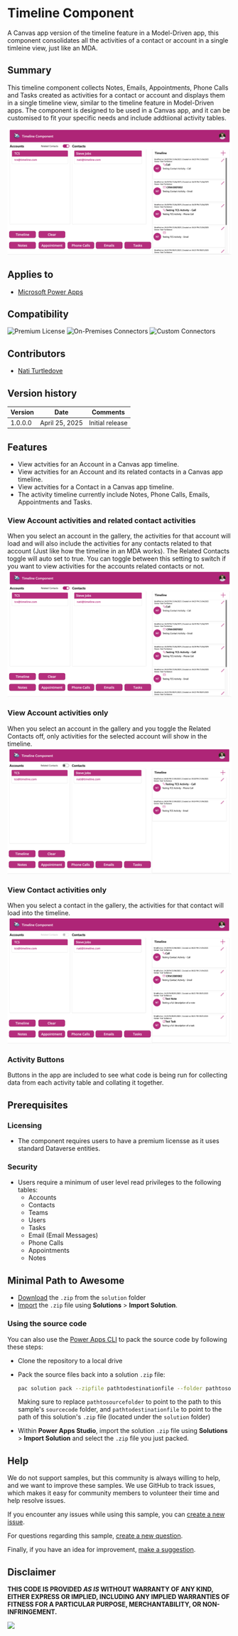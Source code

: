 # Timeline Component
A Canvas app version of the timeline feature in a Model-Driven app, this component consolidates all the activities of a contact or account in a single timleine view, just like an MDA.


## Summary
This timeline component collects Notes, Emails, Appointments, Phone Calls and Tasks created as activities for a contact or account and displays them in a single timeline view, similar to the timeline feature in Model-Driven apps. The component is designed to be used in a Canvas app, and it can be customised to fit your specific needs and include addtiional activity tables.

![Timeline Component](./assets/AccountTimelineRelated.png)

## Applies to
* [Microsoft Power Apps](https://docs.microsoft.com/power-apps)

## Compatibility

![Premium License](https://img.shields.io/badge/Premium%20License-Not%20Required-green.svg "Premium license required")
![On-Premises Connectors](https://img.shields.io/badge/On--Premises%20Connectors-No-green.svg "Does not use on-premise connectors")
![Custom Connectors](https://img.shields.io/badge/Custom%20Connectors-Not%20Required-green.svg "Does not use custom connectors")

## Contributors

* [Nati Turtledove](https://github.com/NatiTurts)

## Version history

Version|Date|Comments
-------|----|--------
1.0.0.0 | April 25, 2025 | Initial release

## Features
* View actvities for an Account in a Canvas app timeline.
* View actvities for an Account and its related contacts in a Canvas app timeline.
* View actvities for a Contact in a Canvas app timeline.
* The activity timeline currently include Notes, Phone Calls, Emails, Appointments and Tasks.


### View Account activities and related contact activities
When you select an account in the gallery, the activities for that account will load and will also include the activities for any contacts related to that account (Just like how the timeline in an MDA works). The Related Contacts toggle will auto set to true. You can toggle between this setting to switch if you want to view activities for the accounts related contacts or not.
![Account Timeline Related](./assets/AccountTimelineRelated.png)

### View Account activities only
When you select an account in the gallery and you toggle the Related Contacts off, only activities for the selected account will show in the timeline.
![Account Timeline Unrelated](./assets/AccountTimelineUnrelated.png)

### View Contact activities only
When you select a contact in the gallery, the activities for that contact will load into the timeline.
![Contact Timeline](./assets/ContactTimeline.png)

### Activity Buttons
Buttons in the app are included to see what code is being run for collecting data from each activity table and collating it together.


## Prerequisites
### Licensing
* The component requires users to have a premium licensse as it uses standard Dataverse entities.


### Security
* Users require a minimum of user level read privileges to the following tables:
  * Accounts
  * Contacts
  * Teams
  * Users
  * Tasks
  * Email (Email Messages)
  * Phone Calls
  * Appointments
  * Notes


## Minimal Path to Awesome

* [Download](./solution/timeline-component.zip) the `.zip` from the `solution` folder
* [Import](https://learn.microsoft.com/en-us/power-apps/maker/data-platform/import-update-export-solutions) the `.zip` file using **Solutions** > **Import Solution**.

### Using the source code

You can also use the [Power Apps CLI](https://docs.microsoft.com/powerapps/developer/data-platform/powerapps-cli) to pack the source code by following these steps:

* Clone the repository to a local drive
* Pack the source files back into a solution `.zip` file:

  ```bash
  pac solution pack --zipfile pathtodestinationfile --folder pathtosourcefolder --processCanvasApps
  ```

  Making sure to replace `pathtosourcefolder` to point to the path to this sample's `sourcecode` folder, and `pathtodestinationfile` to point to the path of this solution's `.zip` file (located under the `solution` folder)
* Within **Power Apps Studio**, import the solution `.zip` file using **Solutions** > **Import Solution** and select the `.zip` file you just packed.

## Help

We do not support samples, but this community is always willing to help, and we want to improve these samples. We use GitHub to track issues, which makes it easy for  community members to volunteer their time and help resolve issues.

If you encounter any issues while using this sample, you can [create a new issue](https://github.com/pnp/powerapps-samples/issues/new?assignees=&labels=Needs%3A+Triage+%3Amag%3A%2Ctype%3Abug-suspected&template=bug-report.yml&sample=timeline-component&authors=@NatiTurts&title=timeline-component%20-%20).

For questions regarding this sample, [create a new question](https://github.com/pnp/powerapps-samples/issues/new?assignees=&labels=Needs%3A+Triage+%3Amag%3A%2Ctype%3Abug-suspected&template=question.yml&sample=timeline-component&authors=@NatiTurts&title=timeline-component%20-%20).

Finally, if you have an idea for improvement, [make a suggestion](https://github.com/pnp/powerapps-samples/issues/new?assignees=&labels=Needs%3A+Triage+%3Amag%3A%2Ctype%3Abug-suspected&template=suggestion.yml&sample=timeline-component&authors=@NatiTurts&title=timeline-component%20-%20).

## Disclaimer

**THIS CODE IS PROVIDED *AS IS* WITHOUT WARRANTY OF ANY KIND, EITHER EXPRESS OR IMPLIED, INCLUDING ANY IMPLIED WARRANTIES OF FITNESS FOR A PARTICULAR PURPOSE, MERCHANTABILITY, OR NON-INFRINGEMENT.**

<img src="https://m365-visitor-stats.azurewebsites.net/powerplatform-samples/samples/timeline-component" aria-hidden="true" />
